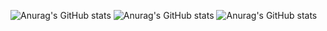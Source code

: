![Anurag's GitHub stats](https://github-readme-stats.vercel.app/api?username=riizeron&hide=contribs,prs)
![Anurag's GitHub stats](https://github-readme-stats.vercel.app/api?username=riizeron&count_private=true)
![Anurag's GitHub stats](https://github-readme-stats.vercel.app/api?username=riizeron&show_icons=true)

